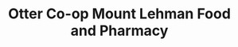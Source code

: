 ---
title: "Otter Co-op Mount Lehman Food and Pharmacy"
url: /abbotsford/otter-co-op-mount-lehman-food-and-pharmacy/
shop: Supermarkt
---